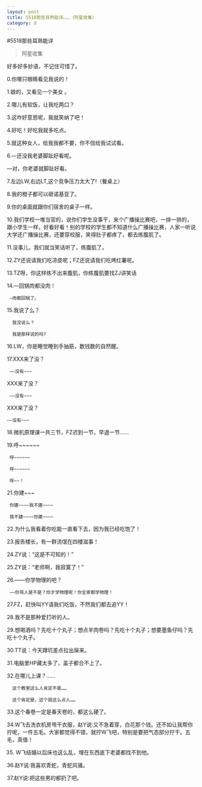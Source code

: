 ```yaml
---
layout: post
title: 5518那些耳熟能详。。。（阿星收集）
category: d
---
```


#5518那些耳熟能详

>阿星收集

好多好多妙语，不记住可惜了。

0.你哪只眼睛看见我说的！

1.娘的，又看见一个美女 。

2.哪儿有软饭，让我吃两口？

3.这咋好意思呢，我就笑纳了吧！

4.好吃！好吃我就多吃点。

5.就这种女人，给我我都不要，你不信给我试试看。

6.—还没我老婆脚趾好看呢。

   —对，你老婆就脚趾好看。

7.左边LW,右边LT,这个竞争压力太大了!（餐桌上）

8.我的橙子都可以砸诺基亚了。

9.你的桌面就跟你们宿舍的桌子一样。

10.我们学校一堆当官的，说你们学生没事干，来个广播操比赛吧，一排一排的，跟小学生一样，好看好看！别的学校的学生都不知道什么广播操比赛，人家一听说大学还广播操比赛，还要穿校服，笑得肚子都疼了，都去练腹肌了。

11.没事儿，我们就当笑话听了，练腹肌了。

12.ZY还说请我们吃凉皮呢；FZ还说请我们吃烤红薯呢。

13.TZ呀，你这样练不出来腹肌，你练腹肌要找ZJ讲笑话

14.—回锅肉都没肉！

     —肉都回锅了。

15.我说了么？

      我没说么？

      我是那样说的吗?

16.LW，你是睡觉睡到手抽筋，数钱数的自然醒。

17.XXX来了没？

     ——没有~~~

XXX来了没？

     ——没有~~~

XXX来了没？

    ——没有~~~

18.微机原理课一共三节，FZ迟到一节，早退一节……

19.呼~~~~~~

     呼~~~~~~

     呼~~~~~~

     呼~~！

21.你建~~~

     你建~~~~我不建~~~~

     我不建~~~~你建~~~~

22.为什么我看着你吃能一直看下去，因为我已经吃饱了！

23.报告楼长，有一群流氓在四楼滋事！

24.ZY说：“这是不可知的！”

25.ZY说：“老师啊，我寂寞了！”

26.——你学物理的吧？

     ——你骂人是不是？你才学物理呢！你全家都学物理！

27.FZ，赶快叫YY请我们吃饭，不然我们都去追YY！

28.我不是那种爱打听的人。

29.想喝酒吗？先吃十个丸子；想点羊肉卷吗？先吃十个丸子；想要墨鱼仔吗？先吃十个丸子。

30.TT说：今天蹲坑差点拉出屎来。

31.电脑里HP藏太多了，盖子都合不上了。

32.在哪儿上课？……

      这个教室这么人肯定不是……

      这个肯定是，这个就这么点人……

33.这个春卷一定是春天卷的，都这么硬了。

34.W飞去洗衣机房甩干衣服，赵Y说∶又不急着穿，白花那个钱。还不如让我帮你拧呢，一件五毛。大家都觉得不错，就拧W飞吧，特别是要把气态部分拧干。五毛，真值！                         

35. W飞结婚以后床也这么乱，埋在东西底下老婆都找不到他。

36.赵Y说∶我喜欢青蛇，青蛇风骚。

37.赵Y说∶把这些男的都扔了吧。